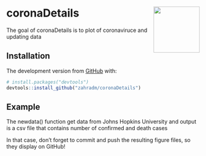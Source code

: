 
<!-- README.md is generated from README.Rmd. Please edit that file -->

# coronaDetails <img src="man/coronaDetais.png" align="right" width="120" />

<!-- badges: start -->

<!-- badges: end -->

The goal of coronaDetails is to plot of coronaviruce and updating data

## Installation

The development version from [GitHub](https://github.com/) with:

``` r
# install.packages("devtools")
devtools::install_github("zahradm/coronaDetails")
```

## Example

The newdata() function get data from Johns Hopkins University and output
is a csv file that contains number of confirmed and death cases

In that case, don’t forget to commit and push the resulting figure
files, so they display on GitHub\!
